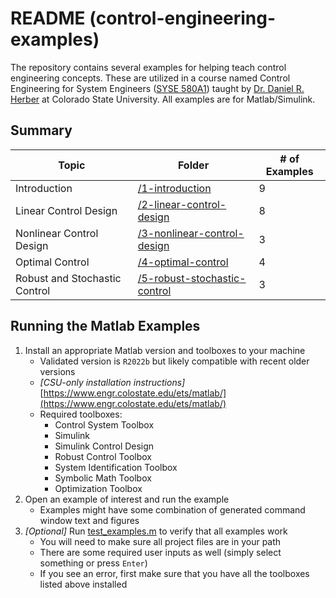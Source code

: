 # README (control-engineering-examples)

The repository contains several examples for helping teach control engineering concepts.
These are utilized in a course named Control Engineering for System Engineers ([SYSE 580A1](https://www.online.colostate.edu/courses/SYSE/SYSE580A1.dot)) taught by [Dr. Daniel R. Herber](https://github.com/danielrherber) at Colorado State University.
All examples are for Matlab/Simulink.

## Summary

| Topic        | Folder          | # of Examples |
|--------------|-----------------|---------------|
| Introduction | [/1-introduction](1-introduction) | 9        |
| Linear Control Design | [/2-linear-control-design](2-linear-control-design) | 8        |
| Nonlinear Control Design | [/3-nonlinear-control-design](3-nonlinear-control-design) | 3         |
| Optimal Control | [/4-optimal-control](4-optimal-control) | 4         |
| Robust and Stochastic Control | [/5-robust-stochastic-control](5-robust-stochastic-control) | 3          |

## Running the Matlab Examples

1. Install an appropriate Matlab version and toolboxes to your machine
	- Validated version is ``R2022b`` but likely compatible with recent older versions
	- *[CSU-only installation instructions]* [https://www.engr.colostate.edu/ets/matlab/](https://www.engr.colostate.edu/ets/matlab/)
	- Required toolboxes:
		- Control System Toolbox
		- Simulink
		- Simulink Control Design
		- Robust Control Toolbox
		- System Identification Toolbox
		- Symbolic Math Toolbox
		- Optimization Toolbox
1. Open an example of interest and run the example
	- Examples might have some combination of generated command window text and figures 
1. *[Optional]* Run [test_examples.m](test_examples.m) to verify that all examples work
	- You will need to make sure all project files are in your path
	- There are some required user inputs as well (simply select something or press ``Enter``)
	- If you see an error, first make sure that you have all the toolboxes listed above installed